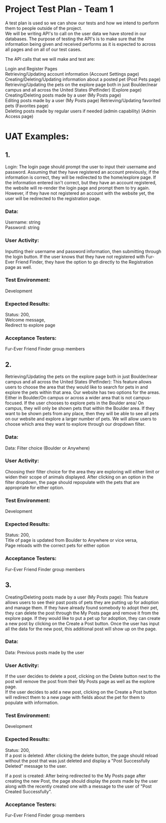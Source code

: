# Project Test Plan - Team 1
A test plan is used so we can show our tests and how we intend to perform them to people outside of the project.  
We will be writing API's to call on the user data we have stored in our databases. The purpose of testing the API's is to make sure that the information being given and received performs as it is expected to across all pages and on all of our test cases.  

The API calls that we will make and test are:  

Login and Register Pages  
Retrieving/Updating account information (Account Settings page)  
Creating/Deleting/Updating information about a posted pet (Post Pets page)  
Retrieving/Updating the pets on the explore page both in just Boulder/near campus and all across the United States (Petfinder) (Explore page)  
Creating/Deleting posts made by a user (My Posts page)  
Editing posts made by a user (My Posts page)
Retrieving/Updating favorited pets (Favorites page)  
Deleting posts made by regular users if needed (admin capability) (Admin Access page)  

# UAT Examples:  
## 1.   
Login: The login page should prompt the user to input their username and password. Assuming that they have registered an account previously, if the information is correct, they will be redirected to the home/explore page. If the information entered isn't correct, but they have an account registered, the website will re-render the login page and prompt them to try again. However, if they have not registered an account with the website yet, the user will be redirected to the registration page.  
### Data:  
Username: string  
Password: string  

### User Activity:  
Inputting their username and password information, then submitting through the login button. If the user knows that they have not registered with Fur-Ever Friend Finder, they have the option to go directly to the Registration page as well.  

### Test Environment:  
Development  

### Expected Results:  
Status: 200,  
Welcome message,  
Redirect to explore page  

### Acceptance Testers:  
Fur-Ever Friend Finder group members  

## 2. 
Retrieving/Updating the pets on the explore page both in just Boulder/near campus and all across the United States (Petfinder): This feature allows users to choose the area that they would like to search for pets in and explore the pets within that area. Our website has two options for the areas. Either in Boulder/On campus or across a wider area that is not campus-focused. If the user chooses to explore pets in the Boulder area/ On campus, they will only be shown pets that within the Boulder area. If they want to be shown pets from any place, then they will be able to see all pets on our website and explore a larger number of pets. We will allow users to choose which area they want to explore through our dropdown filter.  
### Data:  
Data: Filter choice (Boulder or Anywhere)

### User Activity:  
Choosing their filter choice for the area they are exploring will either limit or widen their scope of animals displayed. After clicking on an option in the filter dropdown, the page should repopulate with the pets that are appropriate for either option.   

### Test Environment:  
Development  

### Expected Results:  
Status: 200,  
Title of page is updated from Boulder to Anywhere or vice versa,  
Page reloads with the correct pets for either option 

### Acceptance Testers:  
Fur-Ever Friend Finder group members  

## 3.  
Creating/Deleting posts made by a user (My Posts page): This feature allows users to see their past posts of pets they are putting up for adoption and manage them. If they have already found somebody to adopt their pet, they can delete the post through the My Posts page and remove it from the explore page. If they would like to put a pet up for adoption, they can create a new post by clicking on the Create a Post button. Once the user has input all the data for the new post, this additional post will show up on the page.
### Data:  
Data: Previous posts made by the user

### User Activity:  
If the user decides to delete a post, clicking on the Delete button next to the post will remove the post from their My Posts page as well as the explore page.  
If the user decides to add a new post, clicking on the Create a Post button will redirect them to a new page with fields about the pet for them to populate with information. 

### Test Environment:  
Development  

### Expected Results:  
Status: 200,  
If a post is deleted: After clicking the delete button, the page should reload without the post that was just deleted and display a "Post Successfully Deleted" message to the user.  

If a post is created: After being redirected to the My Posts page after creating the new Post, the page should display the posts made by the user along with the recently created one with a message to the user of "Post Created Successfully".  

### Acceptance Testers:  
Fur-Ever Friend Finder group members  
